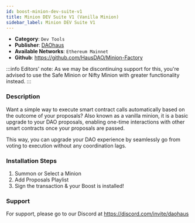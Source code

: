```yaml
---
id: boost-minion-dev-suite-v1
title: Minion DEV Suite V1 (Vanilla Minion)
sidebar_label: Minion DEV Suite V1 
---
```


* **Category**: `Dev Tools`
* **Publisher**: [DAOhaus](https://app.daohaus.club/dao/0x64/0xef3d8c4fbb1860fceab16595db7e650cd5ad51c1)
* **Available Networks**: `Ethereum Mainnet`
* **Github**: https://github.com/HausDAO/Minion-Factory

:::info
Editors' note: As we may be discontinuing support for this, you're advised to use the Safe Minion or Nifty Minion with greater functionality instead.
::: 
### Description 

Want a simple way to execute smart contract calls automatically based on the outcome of your proposals?
Also known as a vanilla minion, it is a basic upgrade to your DAO proposals, enabling one-time interactions with other smart contracts once your proposals are passed.

This way, you can upgrade your DAO experience by seamlessly go from voting to execution without any coordination lags.

### Installation Steps 

1. Summon or Select a Minion 
2. Add Proposals Playlist
3. Sign the transaction & your Boost is installed! 

### Support 

For support, please go to our Discord at https://discord.com/invite/daohaus
